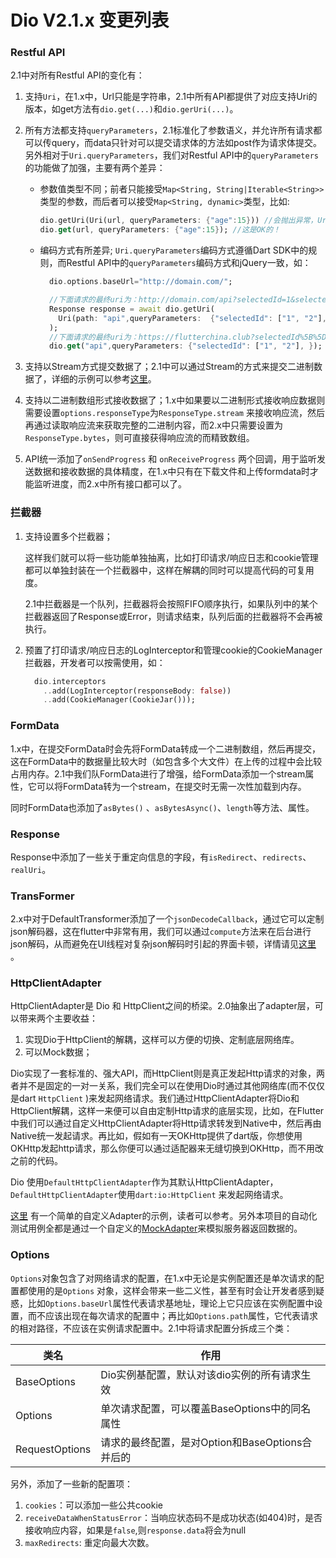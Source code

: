 # Dio V2.1.x 变更列表

### Restful API

2.1中对所有Restful API的变化有：

1. 支持`Uri`，在1.x中，Url只能是字符串，2.1中所有API都提供了对应支持Uri的版本，如get方法有`dio.get(...)`和`dio.gerUri(...)`。

2. 所有方法都支持`queryParameters`，2.1标准化了参数语义，并允许所有请求都可以传query，而data只针对可以提交请求体的方法如post作为请求体提交。另外相对于`Uri.queryParameters`，我们对Restful API中的`queryParameters`的功能做了加强，主要有两个差异：

   - 参数值类型不同；前者只能接受`Map<String, String|Iterable<String>>`类型的参数，而后者可以接受`Map<String, dynamic>`类型，比如:

     ```dart
     dio.getUri(Uri(url, queryParameters: {"age":15})) //会抛出异常，Uri.queryParameter的value不能是int类型
     dio.get(url, queryParameters: {"age":15}); //这是OK的！
     ```

   - 编码方式有所差异; `Uri.queryParameters`编码方式遵循Dart SDK中的规则，而Restful API中的`queryParameters`编码方式和jQuery一致，如：

     ```dart
       dio.options.baseUrl="http://domain.com/";

       //下面请求的最终uri为：http://domain.com/api?selectedId=1&selectedId=2
       Response response = await dio.getUri(
         Uri(path: "api",queryParameters:  {"selectedId": ["1", "2"],});
       );
       //下面请求的最终uri为：https://flutterchina.club?selectedId%5B%5D=1&selectedId%5B%5D=2
       dio.get("api",queryParameters: {"selectedId": ["1", "2"], });
     ```



3. 支持以Stream方式提交数据了；2.1中可以通过Stream的方式来提交二进制数据了，详细的示例可以参考[这里](https://github.com/flutterchina/dio/blob/master/example/post_stream_and_bytes.dart)。

4. 支持以二进制数组形式接收数据了；1.x中如果要以二进制形式接收响应数据则需要设置`options.responseType`为`ResponseType.stream` 来接收响应流，然后再通过读取响应流来获取完整的二进制内容，而2.x中只需要设置为`ResponseType.bytes`，则可直接获得响应流的而精致数组。

5. API统一添加了`onSendProgress` 和 `onReceiveProgress` 两个回调，用于监听发送数据和接收数据的具体精度，在1.x中只有在下载文件和上传formdata时才能监听进度，而2.x中所有接口都可以了。

### 拦截器

1. 支持设置多个拦截器；

   这样我们就可以将一些功能单独抽离，比如打印请求/响应日志和cookie管理都可以单独封装在一个拦截器中，这样在解耦的同时可以提高代码的可复用度。

   2.1中拦截器是一个队列，拦截器将会按照FIFO顺序执行，如果队列中的某个拦截器返回了Response或Error，则请求结束，队列后面的拦截器将不会再被执行。

2. 预置了打印请求/响应日志的LogInterceptor和管理cookie的CookieManager拦截器，开发者可以按需使用，如：

   ```dart
     dio.interceptors
       ..add(LogInterceptor(responseBody: false))
       ..add(CookieManager(CookieJar()));
   ```



### FormData

1.x中，在提交FormData时会先将FormData转成一个二进制数组，然后再提交，这在FormData中的数据量比较大时（如包含多个大文件）在上传的过程中会比较占用内存。2.1中我们队FormData进行了增强，给FormData添加一个stream属性，它可以将FormData转为一个stream，在提交时无需一次性加载到内存。

同时FormData也添加了`asBytes()` 、`asBytesAsync()`、`length`等方法、属性。

### Response

Response中添加了一些关于重定向信息的字段，有`isRedirect`、`redirects`、`realUri`。

### TransFormer

2.x中对于DefaultTransformer添加了一个`jsonDecodeCallback`，通过它可以定制json解码器，这在flutter中非常有用，我们可以通过`compute`方法来在后台进行json解码，从而避免在UI线程对复杂json解码时引起的界面卡顿，详情请见[这里](https://github.com/flutterchina/dio#in-flutter) 。

### HttpClientAdapter

HttpClientAdapter是 Dio 和 HttpClient之间的桥梁。2.0抽象出了adapter层，可以带来两个主要收益：

1. 实现Dio于HttpClient的解耦，这样可以方便的切换、定制底层网络库。
2. 可以Mock数据；

Dio实现了一套标准的、强大API，而HttpClient则是真正发起Http请求的对象，两者并不是固定的一对一关系，我们完全可以在使用Dio时通过其他网络库(而不仅仅是dart `HttpClient` )来发起网络请求。我们通过HttpClientAdapter将Dio和HttpClient解耦，这样一来便可以自由定制Http请求的底层实现，比如，在Flutter中我们可以通过自定义HttpClientAdapter将Http请求转发到Native中，然后再由Native统一发起请求。再比如，假如有一天OKHttp提供了dart版，你想使用OKHttp发起http请求，那么你便可以通过适配器来无缝切换到OKHttp，而不用改之前的代码。

Dio 使用`DefaultHttpClientAdapter`作为其默认HttpClientAdapter，`DefaultHttpClientAdapter`使用`dart:io:HttpClient` 来发起网络请求。

[这里](https://github.com/flutterchina/dio/blob/master/example/adapter.dart) 有一个简单的自定义Adapter的示例，读者可以参考。另外本项目的自动化测试用例全都是通过一个自定义的[MockAdapter](https://github.com/flutterchina/dio/blob/master/package_src/test/mock_adapter.dart)来模拟服务器返回数据的。

### Options

`Options`对象包含了对网络请求的配置，在1.x中无论是实例配置还是单次请求的配置都使用的是`Options` 对象，这样会带来一些二义性，甚至有时会让开发者感到疑惑，比如`Options.baseUrl`属性代表请求基地址，理论上它只应该在实例配置中设置，而不应该出现在每次请求的配置中；再比如`Options.path`属性，它代表请求的相对路径，不应该在实例请求配置中。2.1中将请求配置分拆成三个类：

| 类名           | 作用                                            |
| -------------- | ----------------------------------------------- |
| BaseOptions    | Dio实例基配置，默认对该dio实例的所有请求生效    |
| Options        | 单次请求配置，可以覆盖BaseOptions中的同名属性   |
| RequestOptions | 请求的最终配置，是对Option和BaseOptions合并后的 |

另外，添加了一些新的配置项：

1. `cookies`：可以添加一些公共cookie
2. `receiveDataWhenStatusError`：当响应状态码不是成功状态(如404)时，是否接收响应内容，如果是`false`,则`response.data`将会为null
3. `maxRedirects`: 重定向最大次数。


